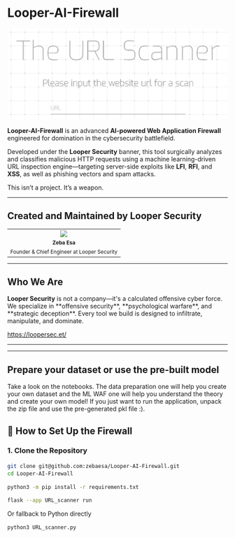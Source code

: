 <h1>Looper-AI-Firewall</h1>
<p>
  <img src="Animation.gif">
</p>

**Looper-AI-Firewall** is an advanced **AI-powered Web Application Firewall** engineered for domination in the cybersecurity battlefield.

Developed under the **Looper Security** banner, this tool surgically analyzes and classifies malicious HTTP requests using a machine learning-driven URL inspection engine—targeting server-side exploits like **LFI**, **RFI**, and **XSS**, as well as phishing vectors and spam attacks.

This isn’t a project. It’s a weapon.

---

<h2>Created and Maintained by Looper Security</h2>

<table>
  <tbody>
    <tr>
      <td align="center">
        <a href="https://github.com/zebaesa">
        <img src="https://avatars.githubusercontent.com/zebaesa" width="100px;">
        </a><br/>
        <small><b>Zeba Esa</b></small><br/>
        <sub>Founder & Chief Engineer at Looper Security</sub>
      </td>
    </tr>
  </tbody>
</table>

---

<h2>Who We Are</h2>
<b>Looper Security</b> is not a company—it's a calculated offensive cyber force.  
We specialize in **offensive security**, **psychological warfare**, and **strategic deception**. Every tool we build is designed to infiltrate, manipulate, and dominate.

https://loopersec.et/

---

---

<h2> Prepare your dataset or use the pre-built model </h2>
Take a look on the notebooks. The data preparation one will help you create your own dataset and the ML WAF one will help you understand the theory and create your own model!
If you just want to run the application, unpack the zip file and use the pre-generated pkl file :).

## 🔧 How to Set Up the Firewall

### 1. Clone the Repository

```bash
git clone git@github.com:zebaesa/Looper-AI-Firewall.git
cd Looper-AI-Firewall
```

```bash
python3 -m pip install -r requirements.txt
```

```bash
flask --app URL_scanner run
```

Or fallback to Python directly

```bash
python3 URL_scanner.py
```
